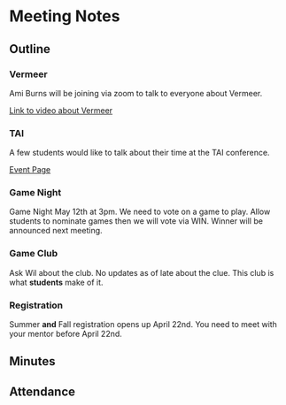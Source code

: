 # Meeting Notes

## Outline

### Vermeer 

Ami Burns will be joining via zoom to talk to everyone about Vermeer. 

[Link to video about Vermeer](https://youtu.be/D-6jKcO-Bcw?si=SSBZ6mPsJQFcbeZw)

### TAI

A few students would like to talk about their time at the TAI conference. 

[Event Page](https://www.technologyiowa.org/iowa-technology-summit-2025/)

### Game Night

Game Night May 12th at 3pm. We need to vote on a game to play. 
Allow students to nominate games then we will vote via WIN. 
Winner will be announced next meeting. 

### Game Club

Ask Wil about the club.
No updates as of late about the clue. 
This club is what **students** make of it. 

### Registration 

Summer **and** Fall registration opens up April 22nd.
You need to meet with your mentor before April 22nd. 



## Minutes


## Attendance


